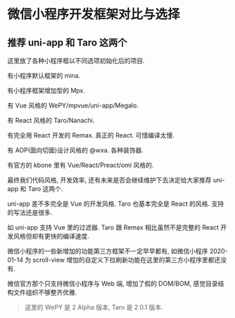 # 微信小程序开发框架对比与选择

## 推荐 uni-app 和 Taro 这两个

这里放了各种小程序框以不同选项初始化后的项目.

有小程序默认框架的 mina.

有小程序框架增加型的 Mpx.

有 Vue 风格的 WePY/mpvue/uni-app/Megalo.

有 React 风格的 Taro/Nanachi.

有完全用 React 开发的 Remax. 真正的 React. 可惜编译太慢.

有 AOP(面向切面)设计风格的 @wxa. 各种装饰器.

有官方的 kbone 里有 Vue/React/Preact/omi 风格的.

最终我们代码风格, 开发效率, 还有未来是否会继续维护下去决定给大家推荐 uni-app 和 Taro 这两个.

uni-app 差不多完全是 Vue 的开发风格. Taro 也基本完全是 React 的风格. 支持的写法还是很多. 

如 uni-app 支持 Vue 里的过滤器. Taro 跟 Remax 相比虽然不是完整的 React 开发风格但却有更快的编译速度.

微信小程序的一些新增加的功能第三方框架不一定早早都有, 如微信小程序 2020-01-14 为 scroll-view 增加的自定义下拉刷新功能在这里的第三方小程序里都还没有.

微信官方那个只支持微信小程序与 Web 端, 增加了假的 DOM/BOM, 感觉目录结构文件组织不够整齐优雅.

> 这里的 WePY 是 2 Alpha 版本, Taro 是 2.0.1 版本.